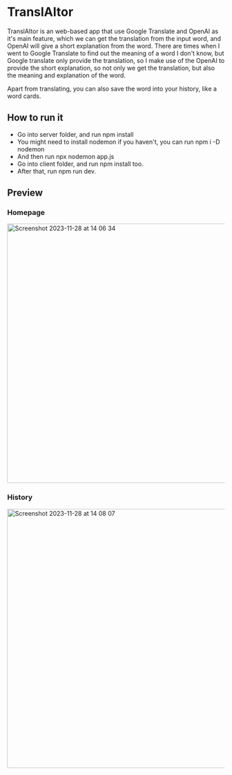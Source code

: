# TranslAItor

TranslAItor is an web-based app that use Google Translate and OpenAI as it's main feature, which we can get the translation from the input word, and OpenAI will give a short explanation from the word.
There are times when I went to Google Translate to find out the meaning of a word I don't know, but Google translate only provide the translation, so I make use of the OpenAI to provide the short explanation, so not only we get the translation, but also the meaning and explanation of the word.

Apart from translating, you can also save the word into your history, like a word cards.

## How to run it
- Go into server folder, and run npm install
- You might need to install nodemon if you haven't, you can run npm i -D nodemon
- And then run npx nodemon app.js
- Go into client folder, and run npm install too.
- After that, run npm run dev.

## Preview
### Homepage
<img width="600" alt="Screenshot 2023-11-28 at 14 06 34" src="https://github.com/felixleandr/translaitor/assets/138100259/4c4a9fc9-96b9-4a79-9bc5-0a22cf58cdd3">

### History
<img width="600" alt="Screenshot 2023-11-28 at 14 08 07" src="https://github.com/felixleandr/translaitor/assets/138100259/8893e76a-6802-4dbc-8860-8a9e4b7f2c4e">